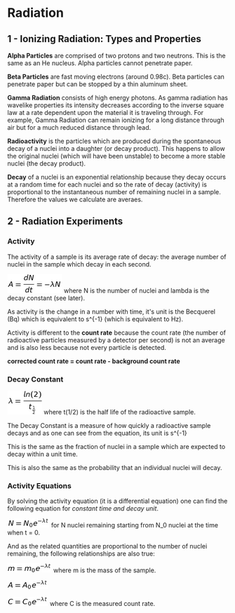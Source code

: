 # Radiation
## 1 - Ionizing Radiation: Types and Properties
**Alpha Particles** are comprised of two protons and two neutrons. This is the same as an He nucleus. Alpha particles cannot penetrate paper.

**Beta Particles** are fast moving electrons (around 0.98c). Beta particles can penetrate paper but can be stopped by a thin aluminum sheet.

**Gamma Radiation** consists of high energy photons. As gamma radiation has wavelike properties its intensity decreases according to the inverse square law at a rate dependent upon the material it is traveling through. For example, Gamma Radiation can remain ionizing for a long distance through air but for a much reduced distance through lead.

**Radioactivity** is the particles which are produced during the spontaneous decay of a nuclei into a daughter (or decay product). This happens to allow the original nuclei (which will have been unstable) to become a more stable nuclei (the decay product).

**Decay** of a nuclei is an exponential relationship because they decay occurs at a random time for each nuclei and so the rate of decay (activity) is proportional to the instantaneous number of remaining nuclei in a sample. Therefore the values we calculate are averaes.

## 2 - Radiation Experiments
### Activity
The activity of a sample is its average rate of decay: the average number of nuclei in the sample which decay in each second.

![](Equations/Radiation/A.png) where N is the number of nuclei and lambda is the decay constant (see later).

As activity is the change in a number with time, it's unit is the Becquerel (Bq) which is equivalent to s^{-1} (which is equivalent to Hz).

Activity is different to the **count rate** because the count rate (the number of radioactive particles measured by a detector per second) is not an average and is also less because not every particle is detected.

**corrected count rate = count rate - background count rate**

### Decay Constant
![](Equations/Radiation/lambda.png)     where t(1/2) is the half life of the radioactive sample.

The Decay Constant is a measure of how quickly a radioactive sample decays and as one can see from the equation, its unit is s^{-1}

This is the same as the fraction of nuclei in a sample which are expected to decay within a unit time.

This is also the same as the probability that an individual nuclei will decay.

### Activity Equations
By solving the activity equation (it is a differential equation) one can find the following equation for *constant time and decay unit*.

![](Equations/Radiation/N.png) for N nuclei remaining starting from N_0 nuclei at the time when t = 0.

And as the related quantities are proportional to the number of nuclei remaining, the following relationships are also true:

![](Equations/Radiation/m.png) where m is the mass of the sample.

![](Equations/Radiation/A2.png)

![](Equations/Radiation/C.png) where C is the measured count rate.
